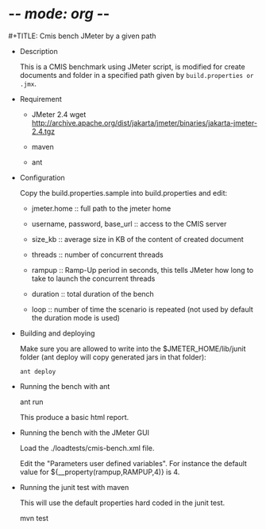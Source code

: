 #    -*- mode: org -*-
#+TITLE: Cmis bench JMeter by a given path

* Description

  This is a CMIS benchmark using JMeter script, is modified for create documents and folder in a specified path given by  `build.properties or .jmx`.

* Requirement

  - JMeter 2.4
    wget http://archive.apache.org/dist/jakarta/jmeter/binaries/jakarta-jmeter-2.4.tgz

  - maven

  - ant

* Configuration
  
  Copy the build.properties.sample into build.properties and edit:

  - jmeter.home :: full path to the jmeter home

  - username, password, base_url :: access to the CMIS server

  - size_kb :: average size in KB of the content of created document

  - threads :: number of concurrent threads

  - rampup :: Ramp-Up period in seconds, this tells JMeter how long
	      to take to launch the concurrent threads

  - duration :: total duration of the bench

  - loop :: number of time the scenario is repeated (not used by
	    default the duration mode is used)

* Building and deploying

  Make sure you are allowed to write into the $JMETER_HOME/lib/junit folder (ant deploy will copy generated jars in that folder):

  ` ant deploy `

* Running the bench with ant

  ant run

  This produce a basic html report.

* Running the bench with the JMeter GUI
  
  Load the ./loadtests/cmis-bench.xml file.

  Edit the "Parameters user defined variables". For instance the
  default value for ${__property(rampup,RAMPUP,4)} is 4.

* Running the junit test with maven

  This will use the default properties hard coded in the junit test.

  mvn test
   
